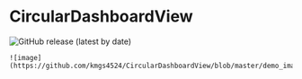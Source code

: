 # CircularDashboardView
![GitHub release (latest by date)](https://img.shields.io/github/v/release/kmgs4524/CircularDashboardView)


```
![image](https://github.com/kmgs4524/CircularDashboardView/blob/master/demo_image.png)
```
